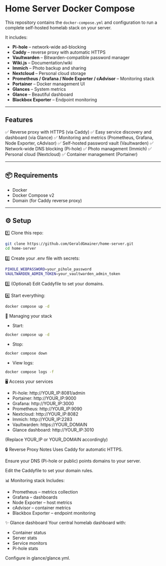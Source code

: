 # Home Server Docker Compose

This repository contains the `docker-compose.yml` and configuration to run a complete self-hosted homelab stack on your server.

It includes:

- **Pi-hole** – network-wide ad-blocking
- **Caddy** – reverse proxy with automatic HTTPS
- **Vaultwarden** – Bitwarden-compatible password manager
- **Wiki.js** – Documentation/wiki
- **Immich** – Photo backup and sharing
- **Nextcloud** – Personal cloud storage
- **Prometheus / Grafana / Node Exporter / cAdvisor** – Monitoring stack
- **Portainer** – Docker management UI
- **Glances** – System metrics
- **Glance** – Beautiful dashboard
- **Blackbox Exporter** – Endpoint monitoring

---

## Features

✅ Reverse proxy with HTTPS (via Caddy)
✅ Easy service discovery and dashboard (via Glance)
✅ Monitoring and metrics (Prometheus, Grafana, Node Exporter, cAdvisor)
✅ Self-hosted password vault (Vaultwarden)
✅ Network-wide DNS blocking (Pi-hole)
✅ Photo management (Immich)
✅ Personal cloud (Nextcloud)
✅ Container management (Portainer)

---

## 📦 Requirements

- Docker
- Docker Compose v2
- Domain (for Caddy reverse proxy)

---

## ⚙️ Setup

1️⃣ Clone this repo:

```bash
git clone https://github.com/GeraldGmainer/home-server.git
cd home-server
```

2️⃣ Create your .env file with secrets:

```bash
PIHOLE_WEBPASSWORD=your_pihole_password
VAULTWARDEN_ADMIN_TOKEN=your_vaultwarden_admin_token
```

3️⃣ (Optional) Edit Caddyfile to set your domains.

4️⃣ Start everything:

```bash
docker compose up -d
```

🚀 Managing your stack

- Start:

```bash
docker compose up -d
```

- Stop:

```bash
docker compose down
```

- View logs:

```bash
docker compose logs -f
```

🖥️ Access your services

- Pi-hole: http://YOUR_IP:8081/admin
- Portainer: http://YOUR_IP:9000
- Grafana: http://YOUR_IP:3000
- Prometheus: http://YOUR_IP:9090
- Nextcloud: http://YOUR_IP:8082
- Immich: http://YOUR_IP:2283
- Vaultwarden: https://YOUR_DOMAIN
- Glance dashboard: http://YOUR_IP:3010

(Replace YOUR_IP or YOUR_DOMAIN accordingly)

🔒 Reverse Proxy Notes
Uses Caddy for automatic HTTPS.

Ensure your DNS (Pi-hole or public) points domains to your server.

Edit the Caddyfile to set your domain rules.

📊 Monitoring stack
Includes:

- Prometheus – metrics collection
- Grafana – dashboards
- Node Exporter – host metrics
- cAdvisor – container metrics
- Blackbox Exporter – endpoint monitoring

✨ Glance dashboard
Your central homelab dashboard with:

- Container status
- Server stats
- Service monitors
- Pi-hole stats

Configure in glance/glance.yml.
